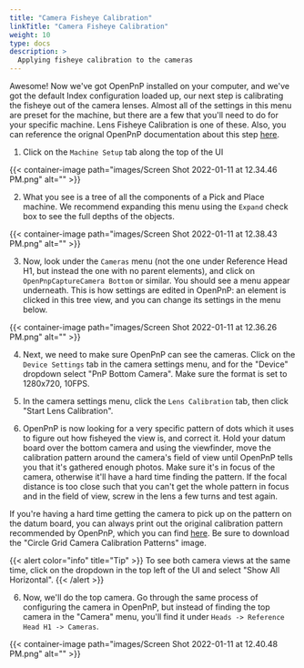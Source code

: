 ```yaml
---
title: "Camera Fisheye Calibration"
linkTitle: "Camera Fisheye Calibration"
weight: 10
type: docs
description: >
  Applying fisheye calibration to the cameras
---
```


Awesome! Now we've got OpenPnP installed on your computer, and we've got the default Index configuration loaded up, our next step is calibrating the fisheye out of the camera lenses. Almost all of the settings in this menu are preset for the machine, but there are a few that you'll need to do for your specific machine. Lens Fisheye Calibration is one of these. Also, you can reference the orignal OpenPnP documentation about this step [here](https://github.com/openpnp/openpnp/wiki/Camera-Lens-Calibration).

1. Click on the `Machine Setup` tab along the top of the UI

{{< container-image path="images/Screen Shot 2022-01-11 at 12.34.46 PM.png" alt="" >}}

2. What you see is a tree of all the components of a Pick and Place machine. We recommend expanding this menu using the `Expand` check box to see the full depths of the objects.

{{< container-image path="images/Screen Shot 2022-01-11 at 12.38.43 PM.png" alt="" >}}

3. Now, look under the `Cameras` menu (not the one under Reference Head H1, but instead the one with no parent elements), and click on `OpenPnpCaptureCamera Bottom` or similar. You should see a menu appear underneath. This is how settings are edited in OpenPnP: an element is clicked in this tree view, and you can change its settings in the menu below.

{{< container-image path="images/Screen Shot 2022-01-11 at 12.36.26 PM.png" alt="" >}}

4. Next, we need to make sure OpenPnP can see the cameras. Click on the `Device Settings` tab in the camera settings menu, and for the "Device" dropdown select "PnP Bottom Camera". Make sure the format is set to 1280x720, 10FPS.

4.  In the camera settings menu, click the `Lens Calibration` tab, then click "Start Lens Calibration".

5. OpenPnP is now looking for a very specific pattern of dots which it uses to figure out how fisheyed the view is, and correct it. Hold your datum board over the bottom camera and using the viewfinder, move the calibration pattern around the camera's field of view until OpenPnP tells you that it's gathered enough photos. Make sure it's in focus of the camera, otherwise it'll have a hard time finding the pattern. If the focal distance is too close such that you can't get the whole pattern in focus and in the field of view, screw in the lens a few turns and test again.

If you're having a hard time getting the camera to pick up on the pattern on the datum board, you can always print out the original calibration pattern recommended by OpenPnP, which you can find [here](https://nerian.com/support/calibration-patterns/). Be sure to download the "Circle Grid Camera Calibration Patterns" image.

{{< alert color="info" title="Tip" >}}
To see both camera views at the same time, click on the dropdown in the top left of the UI and select "Show All Horizontal".
{{< /alert >}}

6. Now, we'll do the top camera. Go through the same process of configuring the camera in OpenPnP, but instead of finding the top camera in the "Camera" menu, you'll find it under `Heads -> Reference Head H1 -> Cameras`.

{{< container-image path="images/Screen Shot 2022-01-11 at 12.40.48 PM.png" alt="" >}}
